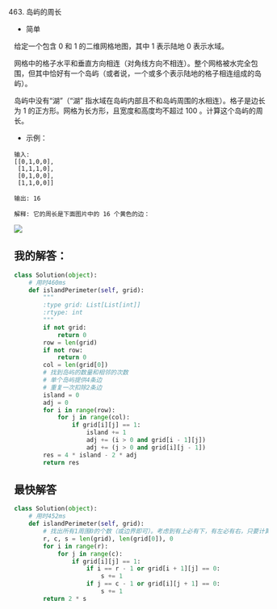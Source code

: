 0463. 岛屿的周长

- 简单

给定一个包含 0 和 1 的二维网格地图，其中 1 表示陆地 0 表示水域。

网格中的格子水平和垂直方向相连（对角线方向不相连）。整个网格被水完全包围，但其中恰好有一个岛屿（或者说，一个或多个表示陆地的格子相连组成的岛屿）。

岛屿中没有“湖”（“湖” 指水域在岛屿内部且不和岛屿周围的水相连）。格子是边长为 1 的正方形。网格为长方形，且宽度和高度均不超过 100 。计算这个岛屿的周长。

- 示例：
```
输入:
[[0,1,0,0],
 [1,1,1,0],
 [0,1,0,0],
 [1,1,0,0]]

输出: 16

解释: 它的周长是下面图片中的 16 个黄色的边：
```
![](https://assets.leetcode-cn.com/aliyun-lc-upload/uploads/2018/10/12/island.png)

## 我的解答：
``` python
class Solution(object):
    # 用时460ms
    def islandPerimeter(self, grid):
        """
        :type grid: List[List[int]]
        :rtype: int
        """
        if not grid:
            return 0
        row = len(grid)
        if not row:
            return 0
        col = len(grid[0])
        # 找到岛屿的数量和相邻的次数
        # 单个岛屿提供4条边
        # 重复一次扣除2条边
        island = 0
        adj = 0
        for i in range(row):
            for j in range(col):
                if grid[i][j] == 1:
                    island += 1
                    adj += (i > 0 and grid[i - 1][j])
                    adj += (j > 0 and grid[i][j - 1])
        res = 4 * island - 2 * adj
        return res
```

## 最快解答
```python
class Solution(object):
    # 用时452ms
    def islandPerimeter(self, grid):
        # 找出所有1周围0的个数（或边界即可）。考虑到有上必有下，有左必有右，只要计算两边，结果*2.
        r, c, s = len(grid), len(grid[0]), 0
        for i in range(r):
            for j in range(c):
                if grid[i][j] == 1:
                    if i == r - 1 or grid[i + 1][j] == 0:
                        s += 1
                    if j == c - 1 or grid[i][j + 1] == 0:
                        s += 1
        return 2 * s      
```

